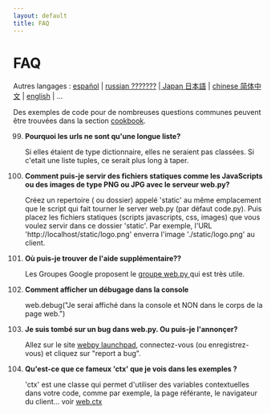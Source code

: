 ```yaml
---
layout: default
title: FAQ
---
```


# FAQ

Autres langages : [español](/faq/es) | [russian ???????](/faq/ru) |[ Japan 日本語](/faq/ja) | [chinese 简体中文](/faq/zh-cn) | [english](/faq) | ...


Des exemples de code pour de nombreuses questions communes peuvent être trouvées dans la section [cookbook](/cookbook/fr).
    
99. **Pourquoi les urls ne sont qu'une longue liste?**

    Si elles étaient de type dictionnaire, elles ne seraient pas classées. Si c'etait une liste tuples, ce serait plus long à taper.

99. **Comment puis-je servir des fichiers statiques comme les JavaScripts ou des images de type PNG ou JPG avec le serveur web.py?**

    Créez un repertoire ( ou dossier) appelé 'static' au même emplacement que le script qui fait tourner le server web.py (par défaut code.py). Puis placez les fichiers statiques (scripts javascripts, css, images) que vous voulez servir dans ce dossier 'static'. Par exemple, l'URL 'http://localhost/static/logo.png' enverra l'image './static/logo.png' au client.

99. **Où puis-je trouver de l'aide supplémentaire??**

    Les Groupes Google proposent le [groupe web.py ](http://groups.google.com/group/webpy) qui est très utile.

99. **Comment afficher un débugage dans la console**

	web.debug("Je serai affiché dans la console et NON dans le corps de la page web.")

99. **Je suis tombé sur un bug dans web.py. Ou puis-je l'annonçer?**

	Allez sur le site [webpy launchpad](https://launchpad.net/webpy), connectez-vous (ou enregistrez-vous) et cliquez sur "report a bug".

99. **Qu'est-ce que ce fameux 'ctx' que je vois dans les exemples ?**

	'ctx' est une classe qui permet d'utiliser des variables contextuelles dans votre code, comme par exemple, la page  référante, le navigateur du client... voir [web.ctx](/cookbook/ctx/fr)